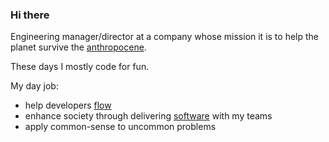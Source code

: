 ### Hi there 

Engineering manager/director at a company whose 
mission it is to help the planet survive the [anthropocene](https://en.wikipedia.org/wiki/Anthropocene).

These days I mostly code for fun.

My day job:

- help developers [flow](https://en.wikipedia.org/wiki/Flow_(psychology))
- enhance society through delivering [software](https://www.royalhaskoningdhv.com/en/challenges/digital-transformation/digital-twins) with my teams
- apply common-sense to uncommon problems



